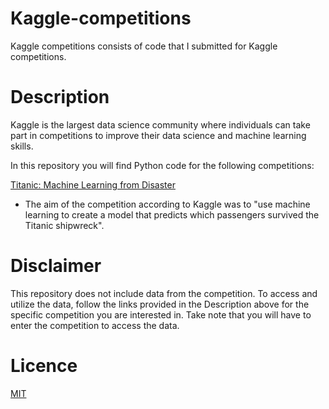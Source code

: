 # Kaggle-competitions
Kaggle competitions consists of code that I submitted for Kaggle competitions. 

# Description
Kaggle is the largest data science community where individuals can take part in competitions to improve their data science and machine learning skills.

In this repository you will find Python code for the following competitions:

[Titanic: Machine Learning from Disaster](https://www.kaggle.com/c/titanic)

- The aim of the competition according to Kaggle was to "use machine learning to create a model that predicts which passengers survived the Titanic shipwreck".

# Disclaimer
This repository does not include data from the competition. To access and utilize the data, follow the links provided in the Description above for the specific competition you are interested in. Take note that you will have to enter the competition to access the data. 

# Licence
[MIT](https://choosealicense.com/licenses/mit/)
